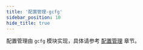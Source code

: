 ```yaml
---
title: '配置管理-gcfg'
sidebar_position: 10
hide_title: true
---
```


配置管理由 `gcfg` 模块实现，具体请参考 [配置管理](../../核心组件-重点/配置管理/配置管理.md) 章节。